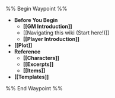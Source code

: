 %% Begin Waypoint %%
- **Before You Begin**
	- **[[GM Introduction]]**
	- [[Navigating this wiki (Start here!)]]
	- **[[Player Introduction]]**
- **[[Plot]]**
- **Reference**
	- **[[Characters]]**
	- **[[Excerpts]]**
	- **[[Items]]**
- **[[Templates]]**

%% End Waypoint %%


